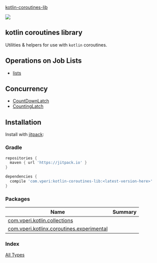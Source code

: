 [kotlin-coroutines-lib](./index.md)

[![](https://jitpack.io/v/com.vperi/kotlin-coroutines-lib.svg)](https://jitpack.io/#com.vperi/kotlin-coroutines-lib)

## kotlin coroutines library

Utilities &amp; helpers for use with `kotlin` coroutines.

## Operations on Job Lists

* [lists](./com.vperi.kotlinx.coroutines.experimental/kotlin.collections.-iterable/index.md)

## Concurrency

* [CountDownLatch](./com.vperi.kotlinx.coroutines.experimental/-count-down-latch/index.md)
* [CountingLatch](./com.vperi.kotlinx.coroutines.experimental/-counting-latch/index.md)

## Installation

Install with [jitpack](https://jitpack.io/#com.vperi/kotlin-coroutines-lib/):

### Gradle

``` gradle
repositories {
  maven { url 'https://jitpack.io' }
}

dependencies {
  compile 'com.vperi:kotlin-coroutines-lib:<latest-version-here>'
}

```

### Packages

| Name | Summary |
|---|---|
| [com.vperi.kotlin.collections](com.vperi.kotlin.collections/index.md) |  |
| [com.vperi.kotlinx.coroutines.experimental](com.vperi.kotlinx.coroutines.experimental/index.md) |  |

### Index

[All Types](alltypes/index.md)
